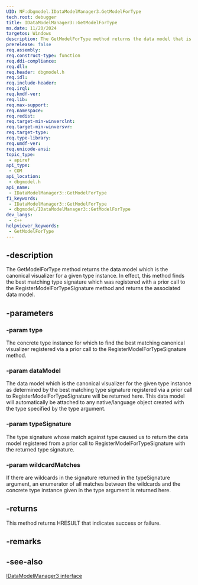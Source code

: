 ```yaml
---
UID: NF:dbgmodel.IDataModelManager3.GetModelForType
tech.root: debugger
title: IDataModelManager3::GetModelForType
ms.date: 11/20/2024
targetos: Windows
description: The GetModelForType method returns the data model that is the canonical visualizer for a given type instance.
prerelease: false
req.assembly: 
req.construct-type: function
req.ddi-compliance: 
req.dll: 
req.header: dbgmodel.h
req.idl: 
req.include-header: 
req.irql: 
req.kmdf-ver: 
req.lib: 
req.max-support: 
req.namespace: 
req.redist: 
req.target-min-winverclnt: 
req.target-min-winversvr: 
req.target-type: 
req.type-library: 
req.umdf-ver: 
req.unicode-ansi: 
topic_type:
 - apiref
api_type:
 - COM
api_location:
 - dbgmodel.h
api_name:
 - IDataModelManager3::GetModelForType
f1_keywords:
 - IDataModelManager3::GetModelForType
 - dbgmodel/IDataModelManager3::GetModelForType
dev_langs:
 - c++
helpviewer_keywords:
 - GetModelForType
---
```


## -description

The GetModelForType method returns the data model which is the canonical visualizer for a given type instance. In effect, this method finds the best matching type signature which was registered with a prior call to the RegisterModelForTypeSignature method and returns the associated data model.

## -parameters

### -param type

The concrete type instance for which to find the best matching canonical visualizer registered via a prior call to the RegisterModelForTypeSignature method.

### -param dataModel

The data model which is the canonical visualizer for the given type instance as determined by the best matching type signature registered via a prior call to RegisterModelForTypeSignature will be returned here. This data model will automatically be attached to any native/language object created with the type specified by the type argument.

### -param typeSignature

The type signature whose match against type caused us to return the data model registered from a prior call to RegisterModelForTypeSignature with the returned type signature.

### -param wildcardMatches

If there are wildcards in the signature returned in the typeSignature argument, an enumerator of all matches between the wildcards and the concrete type instance given in the type argument is returned here.

## -returns

This method returns HRESULT that indicates success or failure.
## -remarks

## -see-also

[IDataModelManager3 interface](nn-dbgmodel-idatamodelmanager3.md)